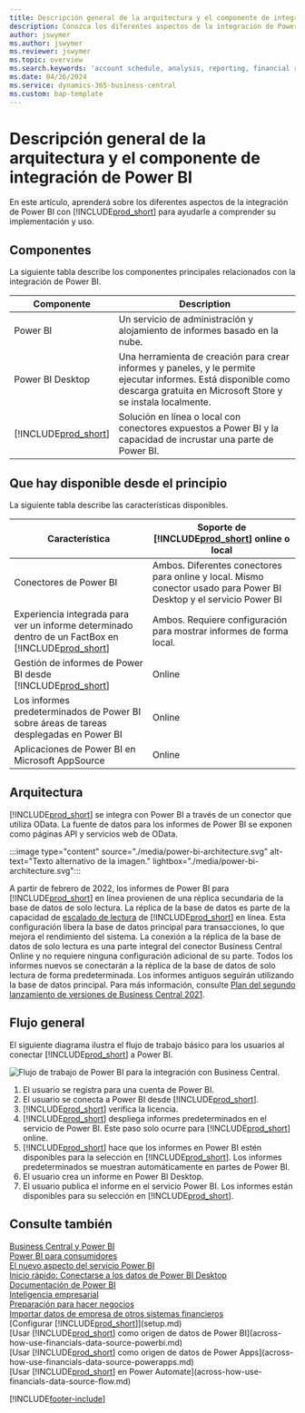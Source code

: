 ```yaml
---
title: Descripción general de la arquitectura y el componente de integración de Power BI para Business Central | Documentos de Microsoft
description: Conozca los diferentes aspectos de la integración de Power BI con Business Central.
author: jswymer
ms.author: jswymer
ms.reviewer: jswymer
ms.topic: overview
ms.search.keywords: 'account schedule, analysis, reporting, financial report, business intelligence, KPI'
ms.date: 04/26/2024
ms.service: dynamics-365-business-central
ms.custom: bap-template
---
```

# Descripción general de la arquitectura y el componente de integración de Power BI

En este artículo, aprenderá sobre los diferentes aspectos de la integración de Power BI con [!INCLUDE[prod_short](includes/prod_short.md)] para ayudarle a comprender su implementación y uso.

## Componentes

La siguiente tabla describe los componentes principales relacionados con la integración de Power BI.

|Componente|Description|
|---------|-----------|
|Power BI|Un servicio de administración y alojamiento de informes basado en la nube.|
|Power BI Desktop|Una herramienta de creación para crear informes y paneles, y le permite ejecutar informes. Está disponible como descarga gratuita en Microsoft Store y se instala localmente.|
|[!INCLUDE[prod_short](includes/prod_short.md)]|Solución en línea o local con conectores expuestos a Power BI y la capacidad de incrustar una parte de Power BI.|

## Que hay disponible desde el principio

La siguiente tabla describe las características disponibles.

|Característica|Soporte de [!INCLUDE[prod_short](includes/prod_short.md)] online o local|
|-------|---------------------|
|Conectores de Power BI|Ambos. Diferentes conectores para online y local. Mismo conector usado para Power BI Desktop y el servicio Power BI |
|Experiencia integrada para ver un informe determinado dentro de un FactBox en [!INCLUDE[prod_short](includes/prod_short.md)]|Ambos. Requiere configuración para mostrar informes de forma local.|
|Gestión de informes de Power BI desde [!INCLUDE[prod_short](includes/prod_short.md)]|Online|
|Los informes predeterminados de Power BI sobre áreas de tareas desplegadas en Power BI|Online|
|Aplicaciones de Power BI en Microsoft AppSource|Online|

## Arquitectura

[!INCLUDE[prod_short](includes/prod_short.md)] se integra con Power BI a través de un conector que utiliza OData. La fuente de datos para los informes de Power BI se exponen como páginas API y servicios web de OData.

:::image type="content" source="./media/power-bi-architecture.svg" alt-text="Texto alternativo de la imagen." lightbox="./media/power-bi-architecture.svg":::

A partir de febrero de 2022, los informes de Power BI para [!INCLUDE[prod_short](includes/prod_short.md)] en línea provienen de una réplica secundaria de la base de datos de solo lectura. La réplica de la base de datos es parte de la capacidad de [escalado de lectura](/dynamics365/business-central/dev-itpro/administration/database-read-scale-out-overview) de [!INCLUDE[prod_short](includes/prod_short.md)] en línea. Esta configuración libera la base de datos principal para transacciones, lo que mejora el rendimiento del sistema. La conexión a la réplica de la base de datos de solo lectura es una parte integral del conector Business Central Online y no requiere ninguna configuración adicional de su parte. Todos los informes nuevos se conectarán a la réplica de la base de datos de solo lectura de forma predeterminada. Los informes antiguos seguirán utilizando la base de datos principal. Para más información, consulte [Plan del segundo lanzamiento de versiones de Business Central 2021](/dynamics365-release-plan/2021wave2/smb/dynamics365-business-central/use-secondary-read-only-database-power-bi-reporting).

## Flujo general

El siguiente diagrama ilustra el flujo de trabajo básico para los usuarios al conectar [!INCLUDE[prod_short](includes/prod_short.md)] a Power BI.

![Flujo de trabajo de Power BI para la integración con Business Central.](./media/power-bi-flow-v2.svg)

1. El usuario se registra para una cuenta de Power BI.
2. El usuario se conecta a Power BI desde [!INCLUDE[prod_short](includes/prod_short.md)].
3. [!INCLUDE[prod_short](includes/prod_short.md)] verifica la licencia.
4. [!INCLUDE[prod_short](includes/prod_short.md)] despliega informes predeterminados en el servicio de Power BI. Este paso solo ocurre para [!INCLUDE[prod_short](includes/prod_short.md)] online.
5. [!INCLUDE[prod_short](includes/prod_short.md)] hace que los informes en Power BI estén disponibles para la selección en [!INCLUDE[prod_short](includes/prod_short.md)]. Los informes predeterminados se muestran automáticamente en partes de Power BI.
6. El usuario crea un informe en Power BI Desktop.
7. El usuario publica el informe en el servicio Power BI. Los informes están disponibles para su selección en [!INCLUDE[prod_short](includes/prod_short.md)].

## Consulte también

[Business Central y Power BI](admin-powerbi.md)  
[Power BI para consumidores](/power-bi/consumer/end-user-consumer)  
[El nuevo aspecto del servicio Power BI](/power-bi/service-new-look)  
[Inicio rápido: Conectarse a los datos de Power BI Desktop](/power-bi/desktop-quickstart-connect-to-data)  
[Documentación de Power BI](/power-bi/)  
[Inteligencia empresarial](bi.md)  
[Preparación para hacer negocios](ui-get-ready-business.md)  
[Importar datos de empresa de otros sistemas financieros](across-import-data-configuration-packages.md)  
[Configurar [!INCLUDE[prod_short](includes/prod_short.md)]](setup.md)  
[Usar [!INCLUDE[prod_short](includes/prod_short.md)] como origen de datos de Power BI](across-how-use-financials-data-source-powerbi.md)  
[Usar [!INCLUDE[prod_short](includes/prod_short.md)] como origen de datos de Power Apps](across-how-use-financials-data-source-powerapps.md)  
[Usar [!INCLUDE[prod_short](includes/prod_short.md)] en Power Automate](across-how-use-financials-data-source-flow.md)  


[!INCLUDE[footer-include](includes/footer-banner.md)]
